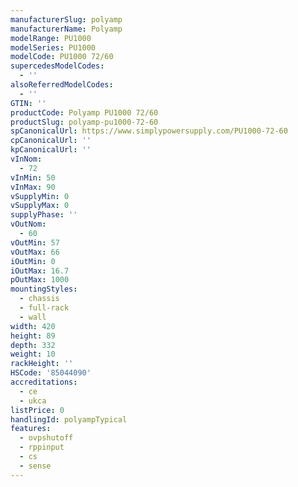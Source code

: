 ```yaml
---
manufacturerSlug: polyamp
manufacturerName: Polyamp
modelRange: PU1000
modelSeries: PU1000
modelCode: PU1000 72/60
supercedesModelCodes:
  - ''
alsoReferredModelCodes:
  - ''
GTIN: ''
productCode: Polyamp PU1000 72/60
productSlug: polyamp-pu1000-72-60
spCanonicalUrl: https://www.simplypowersupply.com/PU1000-72-60
cpCanonicalUrl: ''
kpCanonicalUrl: ''
vInNom:
  - 72
vInMin: 50
vInMax: 90
vSupplyMin: 0
vSupplyMax: 0
supplyPhase: ''
vOutNom:
  - 60
vOutMin: 57
vOutMax: 66
iOutMin: 0
iOutMax: 16.7
pOutMax: 1000
mountingStyles:
  - chassis
  - full-rack
  - wall
width: 420
height: 89
depth: 332
weight: 10
rackHeight: ''
HSCode: '85044090'
accreditations:
  - ce
  - ukca
listPrice: 0
handlingId: polyampTypical
features:
  - ovpshutoff
  - rppinput
  - cs
  - sense
---
```

